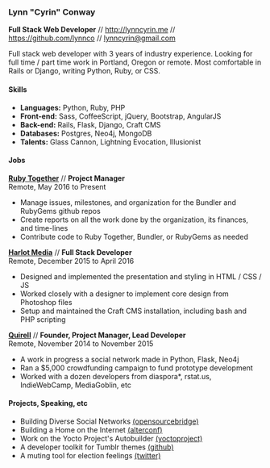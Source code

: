 ### Lynn "Cyrin" Conway

**Full Stack Web Developer** // http://lynncyrin.me // https://github.com/lynnco // lynncyrin@gmail.com

Full stack web developer with 3 years of industry experience. Looking for full time / part time work in Portland, Oregon or remote. Most comfortable in Rails or Django, writing Python, Ruby, or CSS.

#### Skills

* **Languages:** Python, Ruby, PHP
* **Front-end:** Sass, CoffeeScript, jQuery, Bootstrap, AngularJS
* **Back-end:** Rails, Flask, Django, Craft CMS
* **Databases:** Postgres, Neo4j, MongoDB
* **Talents:** Glass Cannon, Lightning Evocation, Illusionist

#### Jobs

**[Ruby Together](https://rubytogether.org)** // **Project Manager** <br> Remote, May 2016 to Present

* Manage issues, milestones, and organization for the Bundler and RubyGems github repos
* Create reports on all the work done by the organization, its finances, and time-lines
* Contribute code to Ruby Together, Bundler, or RubyGems as needed

**[Harlot Media](http://harlot.media)** // **Full Stack Developer** <br> Remote, December 2015 to April 2016

* Designed and implemented the presentation and styling in HTML / CSS / JS
* Worked closely with a designer to implement core design from Photoshop files
* Setup and maintained the Craft CMS installation, including bash and PHP scripting

**[Quirell](http://quirell.net)** // **Founder, Project Manager, Lead Developer** <br> Remote, November 2014 to November 2015

* A work in progress a social network made in Python, Flask, Neo4j
* Ran a $5,000 crowdfunding campaign to fund prototype development
* Worked with a dozen developers from diaspora*, rstat.us, IndieWebCamp, MediaGoblin, etc

#### Projects, Speaking, etc

* Building Diverse Social Networks [(opensourcebridge)](http://opensourcebridge.org/sessions/1608)
* Building a Home on the Internet [(alterconf)](http://www.alterconf.com/speakers/lynn-cyrin)
* Work on the Yocto Project's Autobuilder [(yoctoproject)](http://git.yoctoproject.org/cgit/cgit.cgi/yocto-autobuilder/log/?qt=author&q=lynn)
* A developer toolkit for Tumblr themes [(github)](https://github.com/LynnCo/TumblrDevKit)
* A muting tool for election feelings [(twitter)](https://twitter.com/lynncyrin/status/720841089641394177)
